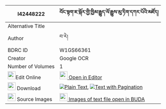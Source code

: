 |I42448222|བོང་སྟག་ཇ་སྐོར་གྱི་ཁྱིམ་རྒྱུད་ལོ་རྒྱུས་མུ་ཏིག་དཀར་པོའི་མཛོད། 
| --- | --- 
|Alternative Title |
|Author| བ་རེ།
|BDRC ID | W1GS66361
|Creator | Google OCR
|Number of Volumes| 1
|<img width="25" src="https://img.icons8.com/color/25/000000/edit-property.png">Edit Online| [<img width="25" src="https://avatars.githubusercontent.com/u/45091458?s=200&v=4"> Open in Editor](http://editor.openpecha.org/I42448222)
|<img width="25" src="https://img.icons8.com/fluent/48/000000/download-2.png"/>  Download | [![](https://img.icons8.com/color/20/000000/txt.png)Plain Text](https://github.com/Openpecha/I42448222/releases/download/v1/bong_tak_ja_kor_gyi_khyimgyu_l_plain_I42448222.zip), [![](https://img.icons8.com/color/20/000000/txt.png)Text with Pagination](https://github.com/Openpecha/I42448222/releases/download/v1/bong_tak_ja_kor_gyi_khyimgyu_l_pages_I42448222.zip)
|<img width="25" src="https://img.icons8.com/plasticine/100/000000/pictures-folder.png"/>  Source Images | [<img width="25" src="https://library.bdrc.io/icons/BUDA-small.svg"> Images of text file open in BUDA](https://library.bdrc.io/show/bdr:W1GS66361)